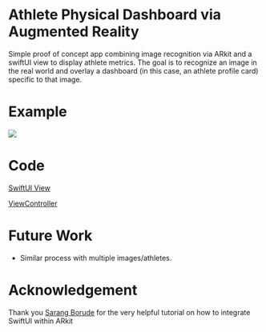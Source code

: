 
# Athlete Physical Dashboard via Augmented Reality
Simple proof of concept app combining image recognition via ARkit and a swiftUI view to display athlete metrics. The goal is to recognize an image in the real world and overlay a dashboard (in this case, an athlete profile card) specific to that image.

# Example

![](AUdash.GIF)

# Code

[SwiftUI View](https://github.com/josedv82/augmented_reality_athlete_profile/blob/master/SwiftUIViewARCardView.swift)

[ViewController](https://github.com/josedv82/augmented_reality_athlete_profile/blob/master/ViewController.swift)

# Future Work

* Similar process with multiple images/athletes.

# Acknowledgement

Thank you [Sarang Borude](https://twitter.com/doomdave) for the very helpful tutorial on how to integrate SwiftUI within ARkit
